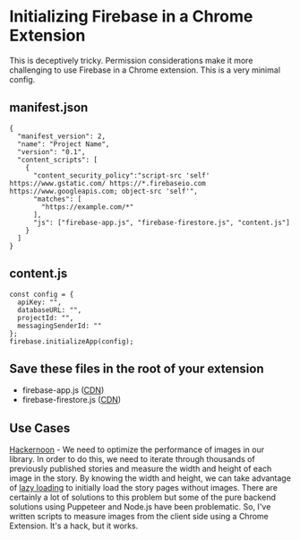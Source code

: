 # Initializing Firebase in a Chrome Extension

This is deceptively tricky. Permission considerations make it more challenging to use Firebase in a Chrome extension. This is a very minimal config.

## manifest.json

```
{
  "manifest_version": 2,
  "name": "Project Name",
  "version": "0.1",
  "content_scripts": [
    {
      "content_security_policy":"script-src 'self' https://www.gstatic.com/ https://*.firebaseio.com https://www.googleapis.com; object-src 'self'",
      "matches": [
        "https://example.com/*"
      ],
      "js": ["firebase-app.js", "firebase-firestore.js", "content.js"]
    }
  ]
}
```

## content.js

```
const config = {
  apiKey: "",
  databaseURL: "",
  projectId: "",
  messagingSenderId: ""
};
firebase.initializeApp(config);
```

## Save these files in the root of your extension

- firebase-app.js ([CDN](https://www.gstatic.com/firebasejs/8.1.2/firebase-app.js))
- firebase-firestore.js ([CDN](https://www.gstatic.com/firebasejs/8.1.2/firebase-firestore.js))

## Use Cases

[Hackernoon](https://hackernoon.com) - We need to optimize the performance of images in our library. In order to do this, we need to iterate through thousands of previously published stories and measure the width and height of each image in the story. By knowing the width and height, we can take advantage of [lazy loading](https://developer.mozilla.org/en-US/docs/Web/Performance/Lazy_loading) to initially load the story pages without images. There are certainly a lot of solutions to this problem but some of the pure backend solutions using Puppeteer and Node.js have been problematic. So, I've written scripts to measure images from the client side using a Chrome Extension. It's a hack, but it works.
